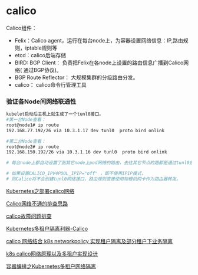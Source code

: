 # calico

Calico组件：

- Felix：Calico agent，运行在每台node上，为容器设置网络信息：IP,路由规则，iptable规则等
- etcd：calico后端存储
- BIRD:  BGP Client： 负责把Felix在各node上设置的路由信息广播到Calico网络( 通过BGP协议)。
- BGP Route Reflector： 大规模集群的分级路由分发。
- calico： calico命令行管理工具

### 验证各Node间网络联通性

```sh
kubelet启动后主机上就生成了一个tunl0接口。
#第一台Node查看：
root@node1# ip route
192.168.77.192/26 via 10.3.1.17 dev tunl0  proto bird onlink 

#第二台Node查看：
root@node2# ip route
192.168.150.192/26 via 10.3.1.16 dev tunl0  proto bird onlink 

# 每台node上都自动设置了到其它node上pod网络的路由，去往其它节点的路都是通过tunl0接口，这就是IPIP模式。

# 如果设置CALICO_IPV4POOL_IPIP="off" ，即不使用IPIP模式，
# 则Calico将不会创建tunl0网络接口，路由规则直接使用物理机网卡作为路由器转发。
```

[Kubernetes之部署calico网络](https://blog.51cto.com/newfly/2062210)

[Calico网络不通的排查思路](https://mp.weixin.qq.com/s/MZIj_cvvtTiAfNf_0lpfTg)

[calico故障问题排查](https://www.jianshu.com/p/74ec7fc7cd08?t=123)

[Kubernetes多租户隔离利器-Calico](http://blog.itpub.net/31559359/viewspace-2217869/)

[calico 网络结合 k8s networkpolicy 实现租户隔离及部分租户下业务隔离](https://blog.csdn.net/qianggezhishen/article/details/80390598)

[k8s calico网络原理以及多租户实现设计](https://blog.csdn.net/ptmozhu/article/details/69645091)

[容器编排之Kubernetes多租户网络隔离](https://zhuanlan.zhihu.com/p/26614324)
